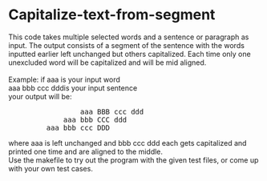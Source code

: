 # Capitalize-text-from-segment
This code takes multiple selected words and a sentence or paragraph as input. The output consists of a segment of the sentence with the words inputted earlier left unchanged but others capitalized. Each time only one unexcluded word will be capitalized and will be mid aligned. <br /><br />
Example: if aaa is your input word <br />
aaa bbb ccc dddis your input sentence<br />
your output will be: <br />
<pre>
                 aaa BBB ccc ddd
             aaa bbb CCC ddd
         aaa bbb ccc DDD
</pre>
where aaa is left unchanged and bbb ccc ddd each gets capitalized and printed one time and are aligned to the middle.
<br />
Use the makefile to try out the program with the given test files, or come up with your own test cases.

